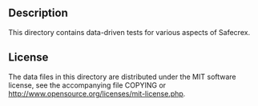 Description
------------

This directory contains data-driven tests for various aspects of Safecrex.

License
--------

The data files in this directory are distributed under the MIT software
license, see the accompanying file COPYING or
http://www.opensource.org/licenses/mit-license.php.


